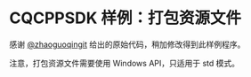 # CQCPPSDK 样例：打包资源文件

感谢 [@zhaoguoqingit](https://github.com/zhaoguoqingit) 给出的原始代码，稍加修改得到此样例程序。

注意，打包资源文件需要使用 Windows API，只适用于 std 模式。
